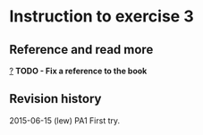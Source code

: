 Instruction to exercise 3
==============================



Reference and read more
------------------------------

[?](#) **TODO - Fix a reference to the book**



Revision history
------------------------------

2015-06-15 (lew) PA1 First try.
